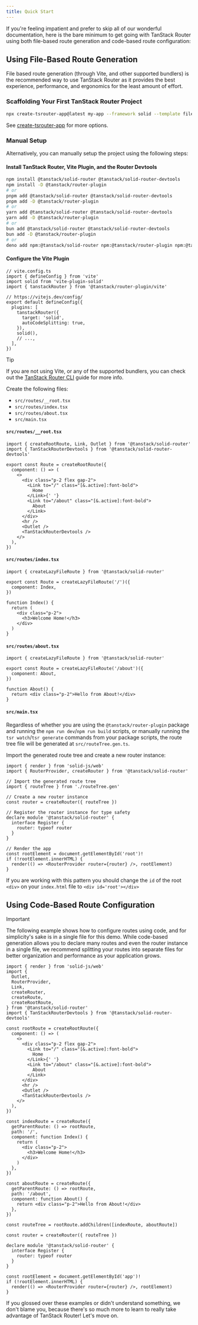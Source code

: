 ```yaml
---
title: Quick Start
---
```


If you're feeling impatient and prefer to skip all of our wonderful documentation, here is the bare minimum to get going with TanStack Router using both file-based route generation and code-based route configuration:

## Using File-Based Route Generation

File based route generation (through Vite, and other supported bundlers) is the recommended way to use TanStack Router as it provides the best experience, performance, and ergonomics for the least amount of effort.

### Scaffolding Your First TanStack Router Project

```sh
npx create-tsrouter-app@latest my-app --framework solid --template file-router
```

See [create-tsrouter-app](https://github.com/TanStack/create-tsrouter-app/tree/main/cli/create-tsrouter-app) for more options.

### Manual Setup

Alternatively, you can manually setup the project using the following steps:

#### Install TanStack Router, Vite Plugin, and the Router Devtools

```sh
npm install @tanstack/solid-router @tanstack/solid-router-devtools
npm install -D @tanstack/router-plugin
# or
pnpm add @tanstack/solid-router @tanstack/solid-router-devtools
pnpm add -D @tanstack/router-plugin
# or
yarn add @tanstack/solid-router @tanstack/solid-router-devtools
yarn add -D @tanstack/router-plugin
# or
bun add @tanstack/solid-router @tanstack/solid-router-devtools
bun add -D @tanstack/router-plugin
# or
deno add npm:@tanstack/solid-router npm:@tanstack/router-plugin npm:@tanstack/solid-router-devtools
```

#### Configure the Vite Plugin

```tsx
// vite.config.ts
import { defineConfig } from 'vite'
import solid from 'vite-plugin-solid'
import { tanstackRouter } from '@tanstack/router-plugin/vite'

// https://vitejs.dev/config/
export default defineConfig({
  plugins: [
    tanstackRouter({
      target: 'solid',
      autoCodeSplitting: true,
    }),
    solid(),
    // ...,
  ],
})
```

> [!TIP]
> If you are not using Vite, or any of the supported bundlers, you can check out the [TanStack Router CLI](../routing/installation-with-router-cli.md) guide for more info.

Create the following files:

- `src/routes/__root.tsx`
- `src/routes/index.tsx`
- `src/routes/about.tsx`
- `src/main.tsx`

#### `src/routes/__root.tsx`

```tsx
import { createRootRoute, Link, Outlet } from '@tanstack/solid-router'
import { TanStackRouterDevtools } from '@tanstack/solid-router-devtools'

export const Route = createRootRoute({
  component: () => (
    <>
      <div class="p-2 flex gap-2">
        <Link to="/" class="[&.active]:font-bold">
          Home
        </Link>{' '}
        <Link to="/about" class="[&.active]:font-bold">
          About
        </Link>
      </div>
      <hr />
      <Outlet />
      <TanStackRouterDevtools />
    </>
  ),
})
```

#### `src/routes/index.tsx`

```tsx
import { createLazyFileRoute } from '@tanstack/solid-router'

export const Route = createLazyFileRoute('/')({
  component: Index,
})

function Index() {
  return (
    <div class="p-2">
      <h3>Welcome Home!</h3>
    </div>
  )
}
```

#### `src/routes/about.tsx`

```tsx
import { createLazyFileRoute } from '@tanstack/solid-router'

export const Route = createLazyFileRoute('/about')({
  component: About,
})

function About() {
  return <div class="p-2">Hello from About!</div>
}
```

#### `src/main.tsx`

Regardless of whether you are using the `@tanstack/router-plugin` package and running the `npm run dev`/`npm run build` scripts, or manually running the `tsr watch`/`tsr generate` commands from your package scripts, the route tree file will be generated at `src/routeTree.gen.ts`.

Import the generated route tree and create a new router instance:

```tsx
import { render } from 'solid-js/web'
import { RouterProvider, createRouter } from '@tanstack/solid-router'

// Import the generated route tree
import { routeTree } from './routeTree.gen'

// Create a new router instance
const router = createRouter({ routeTree })

// Register the router instance for type safety
declare module '@tanstack/solid-router' {
  interface Register {
    router: typeof router
  }
}

// Render the app
const rootElement = document.getElementById('root')!
if (!rootElement.innerHTML) {
  render(() => <RouterProvider router={router} />, rootElement)
}
```

If you are working with this pattern you should change the `id` of the root `<div>` on your `index.html` file to `<div id='root'></div>`

## Using Code-Based Route Configuration

> [!IMPORTANT]
> The following example shows how to configure routes using code, and for simplicity's sake is in a single file for this demo. While code-based generation allows you to declare many routes and even the router instance in a single file, we recommend splitting your routes into separate files for better organization and performance as your application grows.

```tsx
import { render } from 'solid-js/web'
import {
  Outlet,
  RouterProvider,
  Link,
  createRouter,
  createRoute,
  createRootRoute,
} from '@tanstack/solid-router'
import { TanStackRouterDevtools } from '@tanstack/solid-router-devtools'

const rootRoute = createRootRoute({
  component: () => (
    <>
      <div class="p-2 flex gap-2">
        <Link to="/" class="[&.active]:font-bold">
          Home
        </Link>{' '}
        <Link to="/about" class="[&.active]:font-bold">
          About
        </Link>
      </div>
      <hr />
      <Outlet />
      <TanStackRouterDevtools />
    </>
  ),
})

const indexRoute = createRoute({
  getParentRoute: () => rootRoute,
  path: '/',
  component: function Index() {
    return (
      <div class="p-2">
        <h3>Welcome Home!</h3>
      </div>
    )
  },
})

const aboutRoute = createRoute({
  getParentRoute: () => rootRoute,
  path: '/about',
  component: function About() {
    return <div class="p-2">Hello from About!</div>
  },
})

const routeTree = rootRoute.addChildren([indexRoute, aboutRoute])

const router = createRouter({ routeTree })

declare module '@tanstack/solid-router' {
  interface Register {
    router: typeof router
  }
}

const rootElement = document.getElementById('app')!
if (!rootElement.innerHTML) {
  render(() => <RouterProvider router={router} />, rootElement)
}
```

If you glossed over these examples or didn't understand something, we don't blame you, because there's so much more to learn to really take advantage of TanStack Router! Let's move on.
